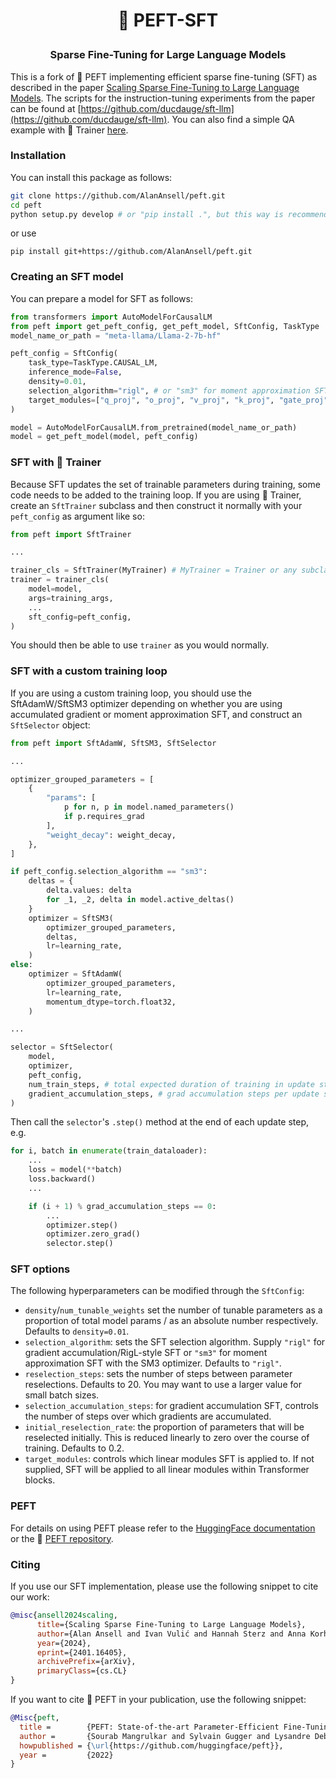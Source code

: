 <!---
Copyright 2023 The HuggingFace Team. All rights reserved.

Licensed under the Apache License, Version 2.0 (the "License");
you may not use this file except in compliance with the License.
You may obtain a copy of the License at

    http://www.apache.org/licenses/LICENSE-2.0

Unless required by applicable law or agreed to in writing, software
distributed under the License is distributed on an "AS IS" BASIS,
WITHOUT WARRANTIES OR CONDITIONS OF ANY KIND, either express or implied.
See the License for the specific language governing permissions and
limitations under the License.
-->



<h1 align="center"> <p>🤗 PEFT-SFT </p></h1>
<h3 align="center">
    <p>Sparse Fine-Tuning for Large Language Models</p>
</h3>

This is a fork of 🤗 PEFT implementing efficient sparse fine-tuning (SFT) as described in the paper [Scaling Sparse Fine-Tuning to Large Language Models](https://arxiv.org/abs/2401.16405). The scripts for the instruction-tuning experiments from the paper can be found at [https://github.com/ducdauge/sft-llm](https://github.com/ducdauge/sft-llm). You can also find a simple QA example with 🤗 Trainer [here](examples/question_answering).

### Installation
You can install this package as follows:
```bash
git clone https://github.com/AlanAnsell/peft.git
cd peft
python setup.py develop # or "pip install .", but this way is recommended
```

or use 
```
pip install git+https://github.com/AlanAnsell/peft.git
```

### Creating an SFT model
You can prepare a model for SFT as follows:

```python
from transformers import AutoModelForCausalLM
from peft import get_peft_config, get_peft_model, SftConfig, TaskType
model_name_or_path = "meta-llama/Llama-2-7b-hf"

peft_config = SftConfig(
    task_type=TaskType.CAUSAL_LM,
    inference_mode=False,
    density=0.01,
    selection_algorithm="rigl", # or "sm3" for moment approximation SFT
    target_modules=["q_proj", "o_proj", "v_proj", "k_proj", "gate_proj", "up_proj", "down_proj"],
)

model = AutoModelForCausalLM.from_pretrained(model_name_or_path)
model = get_peft_model(model, peft_config)
```

### SFT with 🤗 Trainer
Because SFT updates the set of trainable parameters during training, some code needs to be added to the training loop. If you are using 🤗 Trainer, create an `SftTrainer` subclass and then construct it normally with your `peft_config` as argument like so:
```python
from peft import SftTrainer

...

trainer_cls = SftTrainer(MyTrainer) # MyTrainer = Trainer or any subclass thereof
trainer = trainer_cls(
    model=model,
    args=training_args,
    ...
    sft_config=peft_config,
)

```
You should then be able to use `trainer` as you would normally.

### SFT with a custom training loop
If you are using a custom training loop, you should use the SftAdamW/SftSM3 optimizer depending on whether you are using accumulated gradient or moment approximation SFT, and construct an `SftSelector` object:
```python
from peft import SftAdamW, SftSM3, SftSelector

...

optimizer_grouped_parameters = [
    {
        "params": [
            p for n, p in model.named_parameters()
            if p.requires_grad
        ],
        "weight_decay": weight_decay,
    },
]

if peft_config.selection_algorithm == "sm3":
    deltas = {
        delta.values: delta
        for _1, _2, delta in model.active_deltas()
    }
    optimizer = SftSM3(
        optimizer_grouped_parameters,
        deltas,
        lr=learning_rate,
    )
else:
    optimizer = SftAdamW(
        optimizer_grouped_parameters,
        lr=learning_rate,
        momentum_dtype=torch.float32,
    )

...

selector = SftSelector(
    model,
    optimizer,
    peft_config,
    num_train_steps, # total expected duration of training in update steps
    gradient_accumulation_steps, # grad accumulation steps per update step
)
```
Then call the `selector`'s `.step()` method at the end of each update step, e.g.
```python
for i, batch in enumerate(train_dataloader):
    ...
    loss = model(**batch)
    loss.backward()
    ...

    if (i + 1) % grad_accumulation_steps == 0:
        ...
        optimizer.step()
        optimizer.zero_grad()
        selector.step()
```

### SFT options
The following hyperparameters can be modified through the `SftConfig`:
* `density`/`num_tunable_weights` set the number of tunable parameters as a proportion of total model params / as an absolute number respectively. Defaults to `density=0.01`.
* `selection_algorithm`: sets the SFT selection algorithm. Supply `"rigl"` for gradient accumulation/RigL-style SFT or `"sm3"` for moment approximation SFT with the SM3 optimizer. Defaults to `"rigl"`.
* `reselection_steps`: sets the number of steps between parameter reselections. Defaults to 20. You may want to use a larger value for small batch sizes.
* `selection_accumulation_steps`: for gradient accumulation SFT, controls the number of steps over which gradients are accumulated.
* `initial_reselection_rate`: the proportion of parameters that will be reselected initially. This is reduced linearly to zero over the course of training. Defaults to 0.2.
* `target_modules`: controls which linear modules SFT is applied to. If not supplied, SFT will be applied to all linear modules within Transformer blocks.

### PEFT

For details on using PEFT please refer to the [HuggingFace documentation](https://huggingface.co/docs/peft/quicktour) or the 🤗 [PEFT repository](https://github.com/huggingface/peft/).

### Citing
If you use our SFT implementation, please use the following snippet to cite our work:
```bibtex
@misc{ansell2024scaling,
      title={Scaling Sparse Fine-Tuning to Large Language Models}, 
      author={Alan Ansell and Ivan Vulić and Hannah Sterz and Anna Korhonen and Edoardo M. Ponti},
      year={2024},
      eprint={2401.16405},
      archivePrefix={arXiv},
      primaryClass={cs.CL}
}
```

If you want to cite 🤗 PEFT in your publication, use the following snippet:

```bibtex
@Misc{peft,
  title =        {PEFT: State-of-the-art Parameter-Efficient Fine-Tuning methods},
  author =       {Sourab Mangrulkar and Sylvain Gugger and Lysandre Debut and Younes Belkada and Sayak Paul},
  howpublished = {\url{https://github.com/huggingface/peft}},
  year =         {2022}
}
```
